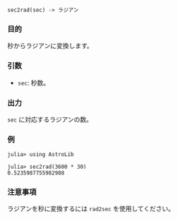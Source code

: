 ```
sec2rad(sec) -> ラジアン
```

### 目的

秒からラジアンに変換します。

### 引数

  * `sec`: 秒数。

### 出力

`sec` に対応するラジアンの数。

### 例

```jldoctest
julia> using AstroLib

julia> sec2rad(3600 * 30)
0.5235987755982988
```

### 注意事項

ラジアンを秒に変換するには `rad2sec` を使用してください。
